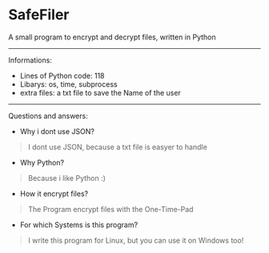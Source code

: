 # SafeFiler
A small program to encrypt and decrypt files, written in Python

----------------------------------------------------------------------------

Informations:

- Lines of Python code: 118
- Libarys: os, time, subprocess
- extra files: a txt file to save the Name of the user

---------------------------------------------------------------------------

Questions and answers:

- Why i dont use JSON?
> I dont use JSON, because a txt file is easyer to handle

- Why Python?
> Because i like Python :)

- How it encrypt files?
> The Program encrypt files with the One-Time-Pad

- For which Systems is this program?
> I write this program for Linux, but you can use it on Windows too!
